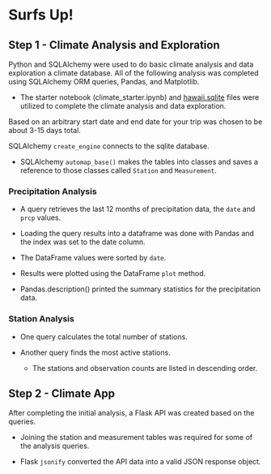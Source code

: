 # Surfs Up!

## Step 1 - Climate Analysis and Exploration

Python and SQLAlchemy were used to do basic climate analysis and data exploration a climate database. All of the following analysis was completed using SQLAlchemy ORM queries, Pandas, and Matplotlib.

* The starter notebook (climate_starter.ipynb) and [hawaii.sqlite](Resources/hawaii.sqlite) files were utilized to complete the climate analysis and data exploration.

Based on an arbitrary start date and end date for your trip was chosen to be about 3-15 days total.

SQLAlchemy `create_engine` connects to the sqlite database.

* SQLAlchemy `automap_base()` makes the tables into classes and saves a reference to those classes called `Station` and `Measurement`.

### Precipitation Analysis

* A query retrieves the last 12 months of precipitation data, the `date` and `prcp` values.

* Loading the query results into a dataframe was done with Pandas and the index was set to the date column.

* The DataFrame values were sorted by `date`.

* Results were plotted using the DataFrame `plot` method.

* Pandas.description() printed the summary statistics for the precipitation data.

### Station Analysis

* One query calculates the total number of stations.

* Another query finds the most active stations.

  * The stations and observation counts are listed in descending order.

## Step 2 - Climate App

After completing the initial analysis, a Flask API was created based on the queries.


* Joining the station and measurement tables was required for some of the analysis queries.

* Flask `jsonify` converted the API data into a valid JSON response object.

